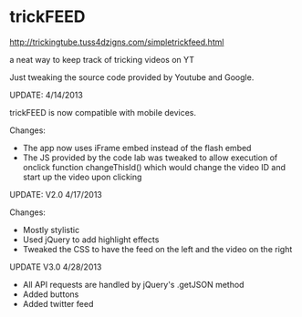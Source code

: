 trickFEED
============

http://trickingtube.tuss4dzigns.com/simpletrickfeed.html

a neat way to keep track of tricking videos on YT

Just tweaking the source code provided by Youtube and Google.

UPDATE: 4/14/2013

trickFEED is now compatible with mobile devices. 

Changes:
- The app now uses iFrame embed instead of the flash embed
- The JS provided by the code lab was tweaked to allow execution of onclick function changeThisId() which would change the video ID and start up the video upon clicking

UPDATE: V2.0 4/17/2013

Changes:
- Mostly stylistic
- Used jQuery to add highlight effects
- Tweaked the CSS to have the feed on the left and the video on the right

UPDATE V3.0 4/28/2013
- All API requests are handled by jQuery's .getJSON method
- Added buttons
- Added twitter feed
